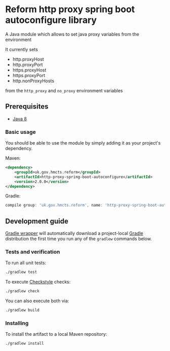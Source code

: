 # Reform http proxy spring boot autoconfigure library

A Java module which allows to set java proxy variables from the environment

It currently sets

* http.proxyHost
* http.proxyPort
* https.proxyHost
* https.proxyPort
* http.nonProxyHosts

from the `http_proxy` and `no_proxy` environment variables

## Prerequisites

- [Java 8](https://www.oracle.com/java)

### Basic usage

You should be able to use the module by simply adding it as your project's dependency.

Maven:

```xml
<dependency>
    <groupId>uk.gov.hmcts.reform</groupId>
    <artifactId>http-proxy-spring-boot-autoconfigure</artifactId>
    <version>2.0.0</version>
</dependency>
```

Gradle:

```groovy
compile group: 'uk.gov.hmcts.reform', name: 'http-proxy-spring-boot-autoconfigure', version: '2.0.0'
```

## Development guide

[Gradle wrapper](https://docs.gradle.org/current/userguide/gradle_wrapper.html) will automatically download a
project-local [Gradle](https://gradle.org/) distribution the first time you run any of the `gradlew` commands below.

### Tests and verification

To run all unit tests:

```bash
./gradlew test
```

To execute [Checkstyle](http://checkstyle.sourceforge.net/) checks:

```bash
./gradlew check
```

You can also execute both via:

```bash
./gradlew build
```

### Installing

To install the artifact to a local Maven repository:
```bash
./gradlew install
```
